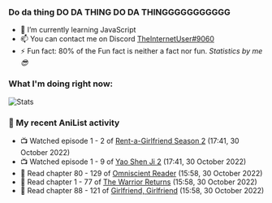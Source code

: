 ### Do da thing DO DA THING DO DA THINGGGGGGGGGGG

<!-- **TheInternetUser0/TheInternetUser0** is a ✨ _special_ ✨ repository because its `README.md` (this file) appears on your GitHub profile. -->


- 🌱 I’m currently learning JavaScript
- 📫 You can contact me on Discord [TheInternetUser#9060](https://discord.com/users/534117072796385300)
- ⚡ Fun fact: 80% of the Fun fact is neither a fact nor fun. _Statistics by me 😎_

### What I'm doing right now:
![Stats](https://discord.c99.nl/widget/theme-3/534117072796385300.png)

### 🌸 My recent AniList activity

<!-- ANILIST_ACTIVITY:start -->

-   📺 Watched episode 1 - 2 of [Rent-a-Girlfriend Season 2](https://anilist.co/anime/124410) (17:41, 30 October 2022)
-   📺 Watched episode 1 - 9 of [Yao Shen Ji 2](https://anilist.co/anime/101917) (17:41, 30 October 2022)
-   📖 Read chapter 80 - 129 of [Omniscient Reader](https://anilist.co/manga/119257) (15:58, 30 October 2022)
-   📖 Read chapter 1 - 77 of [The Warrior Returns](https://anilist.co/manga/135318) (15:58, 30 October 2022)
-   📖 Read chapter 88 - 121 of [Girlfriend, Girlfriend](https://anilist.co/manga/116266) (15:58, 30 October 2022)

<!-- ANILIST_ACTIVITY:end -->
